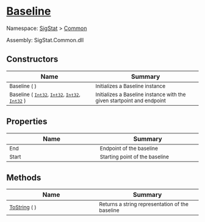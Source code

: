 # [Baseline](./Baseline.md)

Namespace: [SigStat]() > [Common](./README.md)

Assembly: SigStat.Common.dll


## Constructors

| Name<img width=300> | Summary<img width=300> | 
| --- | --- | 
| <sub>Baseline (  )</sub>| <sub>Initializes a Baseline instance</sub>| <br>
| <sub>Baseline ( [`Int32`](https://docs.microsoft.com/en-us/dotnet/api/System.Int32), [`Int32`](https://docs.microsoft.com/en-us/dotnet/api/System.Int32), [`Int32`](https://docs.microsoft.com/en-us/dotnet/api/System.Int32), [`Int32`](https://docs.microsoft.com/en-us/dotnet/api/System.Int32) )</sub>| <sub>Initializes a Baseline instance with the given startpoint and endpoint</sub>| <br>


## Properties

| Name<img width=300> | Summary<img width=300> | 
| --- | --- | 
| <sub>End</sub>| <sub>Endpoint of the baseline</sub>| <br>
| <sub>Start</sub>| <sub>Starting point of the baseline</sub>| <br>


## Methods

| Name<img width=300> | Summary<img width=300> | 
| --- | --- | 
| <sub>[ToString](./Methods/Baseline-100663334.md) (  )</sub>| <sub>Returns a string representation of the baseline</sub>| <br>


